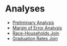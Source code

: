 # Analyses

- [Preliminary Analysis](analyses/prelim-analysis.html)
- [Margin of Error Analysis](analyses/margins-of-error.html)
- [Race-Households Join](analyses/race_households_join.html)
- [Graduation Rates Join](analyses/race_households_join.html)